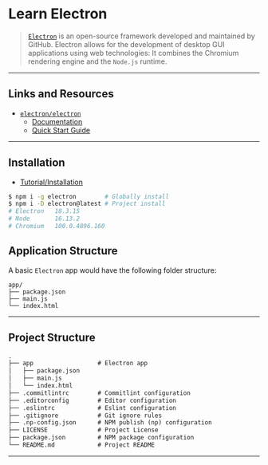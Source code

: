 # Learn Electron

> [`Electron`](https://electronjs.org) is an open-source framework developed and maintained by GitHub. Electron allows for the development of desktop GUI applications using web technologies: It combines the Chromium rendering engine and the `Node.js` runtime.

---

## Links and Resources

* [`electron/electron`](https://github.com/electron/electron)
  * [Documentation](https://electronjs.org/docs)
  * [Quick Start Guide](https://electronjs.org/docs/tutorial/quick-start)

---

## Installation

* [Tutorial/Installation](https://electronjs.org/docs/tutorial/installation)

```bash
$ npm i -g electron        # Globally install
$ npm i -D electron@latest # Project install
# Electron   18.3.15
# Node       16.13.2
# Chromium   100.0.4896.160
```

## Application Structure

A basic `Electron` app would have the following folder structure:

```text
app/
├── package.json
├── main.js
└── index.html
```

---

## Project Structure

```md
.
├── app                  # Electron app
│   ├── package.json
│   ├── main.js
│   └── index.html
├── .commitlintrc        # Commitlint configuration
├── .editorconfig        # Editor configuration
├── .eslintrc            # Eslint configuration
├── .gitignore           # Git ignore rules
├── .np-config.json      # NPM publish (np) configuration
├── LICENSE              # Project License
├── package.json         # NPM package configuration
└── README.md            # Project README
```

---
